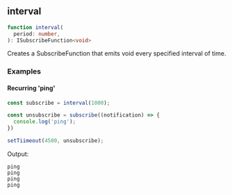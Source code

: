 ## interval

```ts
function interval(
  period: number,
): ISubscribeFunction<void>
```

Creates a SubscribeFunction that emits void every specified interval of time.

### Examples

#### Recurring 'ping'

```ts
const subscribe = interval(1000);

const unsubscribe = subscribe((notification) => {
  console.log('ping');
})

setTiimeout(4500, unsubscribe);
```

Output:

```text
ping
ping
ping
ping
```

